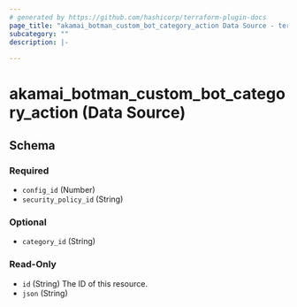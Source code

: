 ```yaml
---
# generated by https://github.com/hashicorp/terraform-plugin-docs
page_title: "akamai_botman_custom_bot_category_action Data Source - terraform-provider-akamai"
subcategory: ""
description: |-
  
---
```


# akamai_botman_custom_bot_category_action (Data Source)





<!-- schema generated by tfplugindocs -->
## Schema

### Required

- `config_id` (Number)
- `security_policy_id` (String)

### Optional

- `category_id` (String)

### Read-Only

- `id` (String) The ID of this resource.
- `json` (String)
